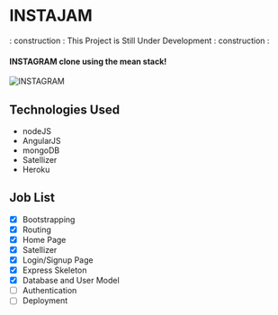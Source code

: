 INSTAJAM
=======================

: construction : This Project is Still Under Development : construction :

#### INSTAGRAM clone using the mean stack!

![INSTAGRAM](http://i0.wp.com/alexandriasmallbusiness.com/wp-content/uploads/2014/07/instagram-small-business.png)

## Technologies Used

- nodeJS
- AngularJS
- mongoDB
- Satellizer
- Heroku

## Job List

- [x] Bootstrapping
- [x]	Routing
- [x]	Home Page
- [x]	Satellizer
- [x] Login/Signup Page
- [x] Express Skeleton
- [x] Database and User Model
- [ ] Authentication
- [ ] Deployment
